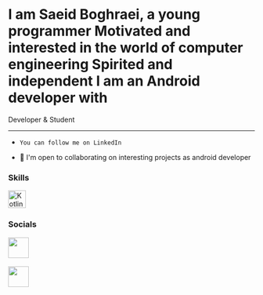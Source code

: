 
I am Saeid Boghraei, a young programmer
Motivated and interested in the world of computer engineering
Spirited and independent
I am an Android developer with
===============================

Developer & Student

-----------------------------

*     You can follow me on LinkedIn
*   🤝  I'm open to collaborating on interesting projects as android developer
   
### Skills
<p align="left">
  <a href="https://kotlinlang.org/" target="_blank" rel="noreferrer"><img src="https://raw.githubusercontent.com/danielcranney/readme-generator/main/public/icons/skills/kotlin-colored.svg" width="36" height="36" alt="Kotlin" /></a>
           
### Socials
                  
<p align="left">
    <a href="https://www.linkedin.com/in/saeid-boghraei-b5831a284/" target="_blank" rel="noreferrer"><img src="https://raw.githubusercontent.com/danielcranney/readme-generator/main/public/icons/socials/linkedin.svg" width="42" height="42" /></a>
<br>
<br>
<a href="https://www.github.com/saeidboghraei0" target="_blank" rel="noreferrer"><img src="https://raw.githubusercontent.com/danielcranney/readme-generator/main/public/icons/socials/github-dark.svg" width="42" height="42" /></a>
 
